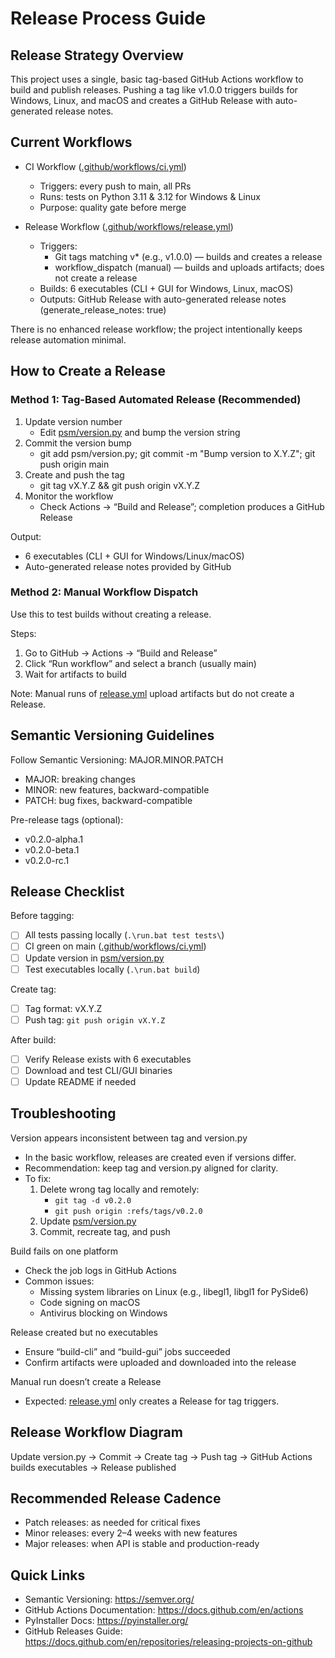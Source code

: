 # Release Process Guide

## Release Strategy Overview

This project uses a single, basic tag-based GitHub Actions workflow to build and publish releases. Pushing a tag like v1.0.0 triggers builds for Windows, Linux, and macOS and creates a GitHub Release with auto-generated release notes.

## Current Workflows

- CI Workflow ([.github/workflows/ci.yml](../.github/workflows/ci.yml))
  - Triggers: every push to main, all PRs
  - Runs: tests on Python 3.11 & 3.12 for Windows & Linux
  - Purpose: quality gate before merge

- Release Workflow ([.github/workflows/release.yml](../.github/workflows/release.yml))
  - Triggers:
    - Git tags matching v* (e.g., v1.0.0) — builds and creates a release
    - workflow_dispatch (manual) — builds and uploads artifacts; does not create a release
  - Builds: 6 executables (CLI + GUI for Windows, Linux, macOS)
  - Outputs: GitHub Release with auto-generated release notes (generate_release_notes: true)

There is no enhanced release workflow; the project intentionally keeps release automation minimal.

## How to Create a Release

### Method 1: Tag-Based Automated Release (Recommended)

1. Update version number
   - Edit [psm/version.py](../psm/version.py) and bump the version string
2. Commit the version bump
   - git add psm/version.py; git commit -m "Bump version to X.Y.Z"; git push origin main
3. Create and push the tag
   - git tag vX.Y.Z && git push origin vX.Y.Z
4. Monitor the workflow
   - Check Actions → “Build and Release”; completion produces a GitHub Release

Output:
- 6 executables (CLI + GUI for Windows/Linux/macOS)
- Auto-generated release notes provided by GitHub

### Method 2: Manual Workflow Dispatch

Use this to test builds without creating a release.

Steps:
1. Go to GitHub → Actions → “Build and Release”
2. Click “Run workflow” and select a branch (usually main)
3. Wait for artifacts to build

Note: Manual runs of [release.yml](../.github/workflows/release.yml) upload artifacts but do not create a Release.

## Semantic Versioning Guidelines

Follow Semantic Versioning: MAJOR.MINOR.PATCH
- MAJOR: breaking changes
- MINOR: new features, backward-compatible
- PATCH: bug fixes, backward-compatible

Pre-release tags (optional):
- v0.2.0-alpha.1
- v0.2.0-beta.1
- v0.2.0-rc.1

## Release Checklist

Before tagging:
- [ ] All tests passing locally (`.\run.bat test tests\`)
- [ ] CI green on main ([.github/workflows/ci.yml](../.github/workflows/ci.yml))
- [ ] Update version in [psm/version.py](../psm/version.py)
- [ ] Test executables locally (`.\run.bat build`)

Create tag:
- [ ] Tag format: vX.Y.Z
- [ ] Push tag: `git push origin vX.Y.Z`

After build:
- [ ] Verify Release exists with 6 executables
- [ ] Download and test CLI/GUI binaries
- [ ] Update README if needed

## Troubleshooting

Version appears inconsistent between tag and version.py
- In the basic workflow, releases are created even if versions differ.
- Recommendation: keep tag and version.py aligned for clarity.
- To fix:
  1. Delete wrong tag locally and remotely:
     - `git tag -d v0.2.0`
     - `git push origin :refs/tags/v0.2.0`
  2. Update [psm/version.py](../psm/version.py)
  3. Commit, recreate tag, and push

Build fails on one platform
- Check the job logs in GitHub Actions
- Common issues:
  - Missing system libraries on Linux (e.g., libegl1, libgl1 for PySide6)
  - Code signing on macOS
  - Antivirus blocking on Windows

Release created but no executables
- Ensure “build-cli” and “build-gui” jobs succeeded
- Confirm artifacts were uploaded and downloaded into the release

Manual run doesn’t create a Release
- Expected: [release.yml](../.github/workflows/release.yml) only creates a Release for tag triggers.

## Release Workflow Diagram

Update version.py → Commit → Create tag → Push tag → GitHub Actions builds executables → Release published

## Recommended Release Cadence

- Patch releases: as needed for critical fixes
- Minor releases: every 2–4 weeks with new features
- Major releases: when API is stable and production-ready

## Quick Links

- Semantic Versioning: https://semver.org/
- GitHub Actions Documentation: https://docs.github.com/en/actions
- PyInstaller Docs: https://pyinstaller.org/
- GitHub Releases Guide: https://docs.github.com/en/repositories/releasing-projects-on-github
